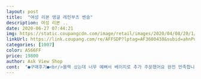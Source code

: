 ```yaml
---
layout: post 
title:  "여성 리본 앵글 레인부츠 벤슬" 
description: 여성 리본 ..
date: 2020-06-27 07:44:21 
img: https://static.coupangcdn.com/image/retail/images/2020/04/08/20/1/284bc34a-e052-4d3d-94e9-2fbd2b887046.jpg 
linkUrl: https://link.coupang.com/re/AFFSDP?lptag=AF3600438&subid=ahnPublicAsk&pageKey=1449359155&itemId=2496312589&vendorItemId=70489467214&traceid=V0-113-a1cd9a4a86252937 
categories: [1007] 
color: A566FF 
price: 19800 
author: Ask View Shop 
cont:  "●구매후기●<br/>블랙 샀는데 너무 예뻐서 베이지로 추가 주문했어요 완전 만족합니다 발도 편하고 고무도 부드러워요 235인데 딱 정 사이즈예요 19800원보다 더 좋은 제품입니다<br/>" 
---
```

